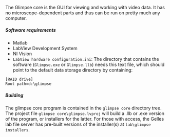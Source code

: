 The Glimpse core is the GUI for viewing and working with video data.  It has no microscope-dependent parts and thus can be run on pretty much any computer.

##### Software requirements
* Matlab
* LabView Development System
* NI Vision
* `LabView hardware configuration.ini`: The directory that contains the software (`Glimpse.exe` or `Glimpse.llb`) needs this text file, which should point to the default data storage directory by containing: 

```
[RAID drive]
Root path=d:\glimpse
```

##### Building
The glimpse core program is contained in the `glimpse core` directory tree.  The project file `glimpse core\glimpse.lvproj` will build a .llb or .exe version of the program, or installers for the latter. For those with access, the Gelles lab file server has pre-built versions of the installer(s) at `lab\glimpse installers`.
